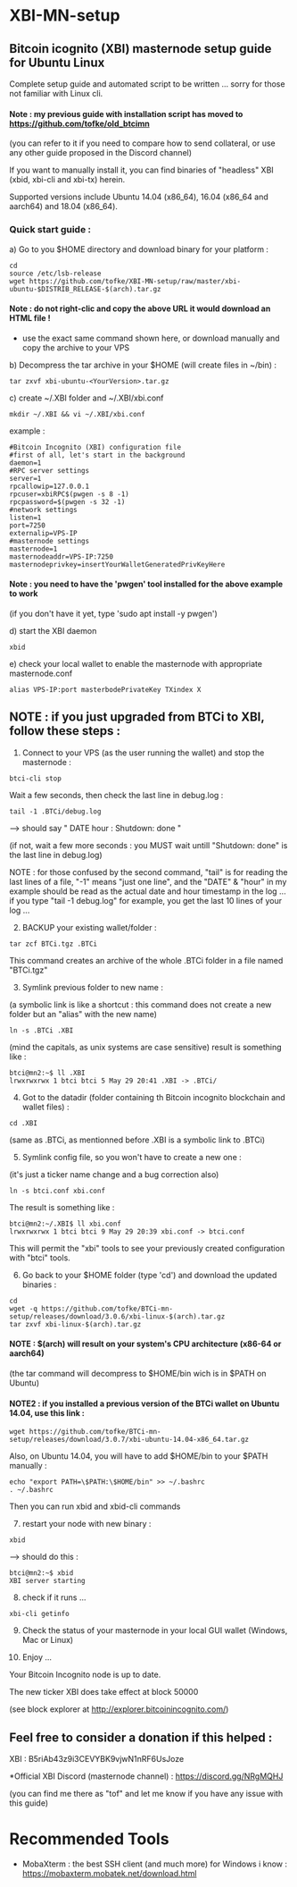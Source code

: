 # XBI-MN-setup
## Bitcoin icognito (XBI) masternode setup guide for Ubuntu Linux

Complete setup guide and automated script to be written ... sorry for those not familiar with Linux cli.

#### Note : my previous guide with installation script has moved to https://github.com/tofke/old_btcimn
(you can refer to it if you need to compare how to send collateral, or use any other guide proposed in the Discord channel) 

If you want to manually install it, you can find binaries of "headless" XBI (xbid, xbi-cli and xbi-tx) herein.

Supported versions include Ubuntu 14.04 (x86_64), 16.04 (x86_64 and aarch64) and 18.04 (x86_64).

### Quick start guide : 

a) Go to you $HOME directory and download binary for your platform :
```
cd
source /etc/lsb-release
wget https://github.com/tofke/XBI-MN-setup/raw/master/xbi-ubuntu-$DISTRIB_RELEASE-$(arch).tar.gz
```
#### Note : do not right-clic and copy the above URL it would download an HTML file !
* use the exact same command shown here, or download manually and copy the archive to your VPS

b) Decompress the tar archive in your $HOME (will create files in ~/bin) :
```
tar zxvf xbi-ubuntu-<YourVersion>.tar.gz
```

c) create ~/.XBI folder and ~/.XBI/xbi.conf
```
mkdir ~/.XBI && vi ~/.XBI/xbi.conf
```
example : 
```
#Bitcoin Incognito (XBI) configuration file
#first of all, let's start in the background
daemon=1
#RPC server settings
server=1
rpcallowip=127.0.0.1
rpcuser=xbiRPC$(pwgen -s 8 -1)
rpcpassword=$(pwgen -s 32 -1)
#network settings
listen=1
port=7250
externalip=VPS-IP
#masternode settings
masternode=1
masternodeaddr=VPS-IP:7250
masternodeprivkey=insertYourWalletGeneratedPrivKeyHere
```
#### Note : you need to have the 'pwgen' tool installed for the above example to work
(if you don't have it yet, type 'sudo apt install -y pwgen')

d) start the XBI daemon 
```
xbid
```
e) check your local wallet to enable the masternode with appropriate masternode.conf
```
alias VPS-IP:port masterbodePrivateKey TXindex X
```

## NOTE : if you just upgraded from BTCi to XBI, follow these steps : 

1) Connect to your VPS (as the user running the wallet) and stop the masternode : 
```
btci-cli stop
```
Wait a few seconds, then check the last line in debug.log : 
```
tail -1 .BTCi/debug.log
```
--> should say " DATE hour : Shutdown: done "

(if not, wait a few more seconds : you MUST wait untill "Shutdown: done" is the last line in debug.log)

NOTE : for those confused by the second command, "tail" is for reading the last lines of a file, "-1" means "just one line", and the "DATE" & "hour" in my example should be read as the actual date and hour timestamp in the log ... if you type "tail -1 debug.log" for example, you get the last 10 lines of your log ... 

2) BACKUP your existing wallet/folder : 
```
tar zcf BTCi.tgz .BTCi
```
This command creates an archive of the whole .BTCi folder in a file named "BTCi.tgz"

3) Symlink previous folder to new name : 

(a symbolic link is like a shortcut : this command does not create a new folder but an "alias" with the new name)
```
ln -s .BTCi .XBI
```
(mind the capitals, as unix systems are case sensitive)
result is something like : 
```
btci@mn2:~$ ll .XBI
lrwxrwxrwx 1 btci btci 5 May 29 20:41 .XBI -> .BTCi/
```

4) Got to the datadir (folder containing th Bitcoin incognito blockchain and wallet files) : 
```
cd .XBI
```
(same as .BTCi, as mentionned before .XBI is a symbolic link to .BTCi)

5) Symlink config file, so you won't have to create a new one : 

(it's just a ticker name change and a bug correction also)
```
ln -s btci.conf xbi.conf
```
The result is something like : 
```
btci@mn2:~/.XBI$ ll xbi.conf 
lrwxrwxrwx 1 btci btci 9 May 29 20:39 xbi.conf -> btci.conf
```
This will permit the "xbi" tools to see your previously created configuration with "btci" tools.

6) Go back to your $HOME folder (type 'cd') and download the updated binaries : 
```
cd
wget -q https://github.com/tofke/BTCi-mn-setup/releases/download/3.0.6/xbi-linux-$(arch).tar.gz
tar zxvf xbi-linux-$(arch).tar.gz
```
#### NOTE : $(arch) will result on your system's CPU architecture (x86-64 or aarch64)

(the tar command will decompress to $HOME/bin wich is in $PATH on Ubuntu)

#### NOTE2 : if you installed a previous version of the BTCi wallet on Ubuntu 14.04, use this link : 
```
wget https://github.com/tofke/BTCi-mn-setup/releases/download/3.0.7/xbi-ubuntu-14.04-x86_64.tar.gz
```
Also, on Ubuntu 14.04, you will have to add $HOME/bin to your $PATH manually : 
```
echo "export PATH=\$PATH:\$HOME/bin" >> ~/.bashrc
. ~/.bashrc
```
Then you can run xbid and xbid-cli commands 

7) restart your node with new binary : 
```
xbid
```
 --> should do this : 
```
btci@mn2:~$ xbid 
XBI server starting
```
8) check if it runs ... 
```
xbi-cli getinfo
```
9) Check the status of your masternode in your local GUI wallet (Windows, Mac or Linux)

10) Enjoy ...

Your Bitcoin Incognito node is up to date.

The new ticker XBI does take effect at block 50000 

(see block explorer at http://explorer.bitcoinincognito.com/)


## Feel free to consider a donation if this helped : 
XBI : B5riAb43z9i3CEVYBK9vjwN1nRF6UsJoze

*Official XBI Discord (masternode channel) : https://discord.gg/NRgMQHJ

(you can find me there as "tof" and let me know if you have any issue with this guide)

# Recommended Tools

- MobaXterm : the best SSH client (and much more) for Windows i know : https://mobaxterm.mobatek.net/download.html

